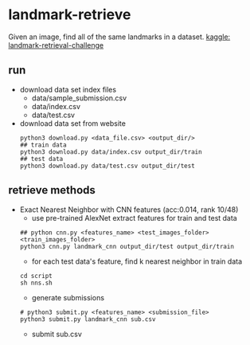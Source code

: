 # landmark-retrieve
Given an image, find all of the same landmarks in a dataset. [kaggle: landmark-retrieval-challenge](https://www.kaggle.com/c/landmark-retrieval-challenge)


## run
* download data set index files
    - data/sample_submission.csv
    - data/index.csv
    - data/test.csv
* download data set from website
    ```
    python3 download.py <data_file.csv> <output_dir/>
    ## train data
    python3 download.py data/index.csv output_dir/train
    ## test data
    python3 download.py data/test.csv output_dir/test
    
    ```

## retrieve methods

* Exact Nearest Neighbor with CNN features (acc:0.014, rank 10/48)
    * use pre-trained AlexNet extract features for train and test data
    ```
    ## python cnn.py <features_name> <test_images_folder> <train_images_folder>
    python3 cnn.py landmark_cnn output_dir/test output_dir/train
    ```
    * for each test data's feature, find k nearest neighbor in train data
    ```
    cd script
    sh nns.sh
    ```
    * generate submissions
    ```
    # python3 submit.py <features_name> <submission_file>
    python3 submit.py landmark_cnn sub.csv
    ```
    * submit sub.csv
    
